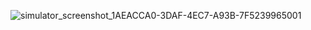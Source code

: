 ![simulator_screenshot_1AEACCA0-3DAF-4EC7-A93B-7F5239965001](https://github.com/Cavid233/Chess_React_Native/assets/59831153/cacc6145-686e-4eab-a1f8-59f12a0e83ff)
